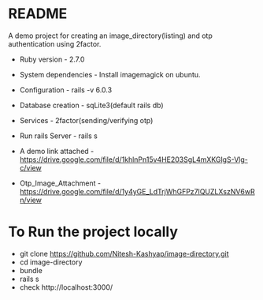 # README

A demo project for creating an image_directory(listing) and otp authentication using 2factor. 

* Ruby version - 2.7.0

* System dependencies - Install imagemagick on ubuntu.

* Configuration - rails -v 6.0.3

* Database creation - sqLite3(default rails db)

* Services - 2factor(sending/verifying otp)

* Run rails Server - rails s

* A demo link attached - https://drive.google.com/file/d/1khlnPn15v4HE203SgL4mXKGlgS-Vlg-c/view

* Otp_Image_Attachment - https://drive.google.com/file/d/1y4yGE_LdTrjWhGFPz7lQUZLXszNV6wRn/view

# To Run the project locally
* git clone https://github.com/Nitesh-Kashyap/image-directory.git 
* cd image-directory
* bundle
* rails s 
* check http://localhost:3000/
